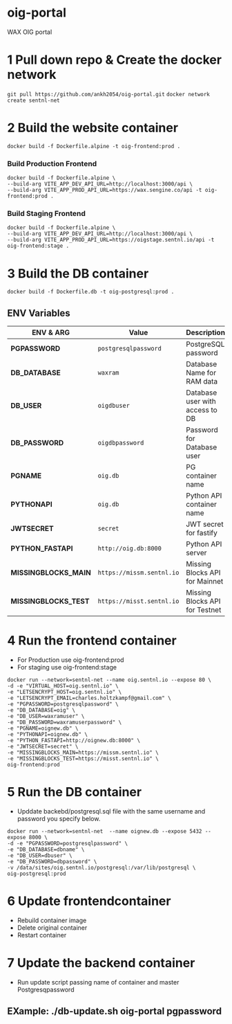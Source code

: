 # oig-portal
WAX OIG portal

# 1 Pull down repo & Create the docker network 
`git pull https://github.com/ankh2054/oig-portal.git`
`docker network create sentnl-net`

# 2 Build the website  container
`docker build -f Dockerfile.alpine -t oig-frontend:prod .`

### Build Production Frontend
```
docker build -f Dockerfile.alpine \
--build-arg VITE_APP_DEV_API_URL=http://localhost:3000/api \
--build-arg VITE_APP_PROD_API_URL=https://wax.sengine.co/api -t oig-frontend:prod .
```

### Build Staging Frontend
```
docker build -f Dockerfile.alpine \
--build-arg VITE_APP_DEV_API_URL=http://localhost:3000/api \
--build-arg VITE_APP_PROD_API_URL=https://oigstage.sentnl.io/api -t oig-frontend:stage .
```

# 3 Build the DB container

`docker build -f Dockerfile.db -t oig-postgresql:prod .`




## ENV Variables

|ENV & ARG                 |Value                                  |Description                           |
|--------------------------|---------------------------------------|--------------------------------------|
|**PGPASSWORD**            |`postgresqlpassword`                   | PostgreSQL password                  |
|**DB_DATABASE**           |`waxram`                               | Database Name for RAM data           |
|**DB_USER**               |`oigdbuser`                            | Database user with access to DB      |
|**DB_PASSWORD**           |`oigdbpassword`                        | Password for Database user       	  |
|**PGNAME**                |`oig.db`                               | PG container name                    |
|**PYTHONAPI**             |`oig.db`                               | Python API container name            |
|**JWTSECRET**             |`secret`                               | JWT secret for fastify               |
|**PYTHON_FASTAPI**        |`http://oig.db:8000`                   | Python API server                    |
|**MISSINGBLOCKS_MAIN**    |`https://missm.sentnl.io`              | Missing Blocks API for Mainnet       |
|**MISSINGBLOCKS_TEST**    |`https://misst.sentnl.io`              | Missing Blocks API for Testnet       |



 
# 4 Run the frontend container

- For Production use oig-frontend:prod
- For staging use oig-frontend:stage

```
docker run --network=sentnl-net --name oig.sentnl.io --expose 80 \
-d -e "VIRTUAL_HOST=oig.sentnl.io" \
-e "LETSENCRYPT_HOST=oig.sentnl.io" \
-e "LETSENCRYPT_EMAIL=charles.holtzkampf@gmail.com" \
-e "PGPASSWORD=postgresqlpassword" \
-e "DB_DATABASE=oig" \
-e "DB_USER=waxramuser" \
-e "DB_PASSWORD=waxramuserpassword" \
-e "PGNAME=oignew.db" \
-e "PYTHONAPI=oignew.db" \
-e "PYTHON_FASTAPI=http://oignew.db:8000" \
-e "JWTSECRET=secret" \
-e "MISSINGBLOCKS_MAIN=https://missm.sentnl.io" \
-e "MISSINGBLOCKS_TEST=https://misst.sentnl.io" \
oig-frontend:prod
```


# 5 Run the DB container 
- Upddate backebd/postgresql.sql file with the same username and password you specify below.

```
docker run --network=sentnl-net  --name oignew.db --expose 5432 --expose 8000 \
-d -e "PGPASSWORD=postgresqlpassword" \
-e "DB_DATABASE=dbname" \
-e "DB_USER=dbuser" \
-e "DB_PASSWORD=dbpassword" \
-v /data/sites/oig.sentnl.io/postgresql:/var/lib/postgresql \
oig-postgresql:prod
```


# 6 Update frontendcontainer 
- Rebuild container image
- Delete original container 
- Restart container


# 7 Update the backend container 
 * Run update script passing name of container and master Postgresqpassword
## EXample: ./db-update.sh oig-portal pgpassword

